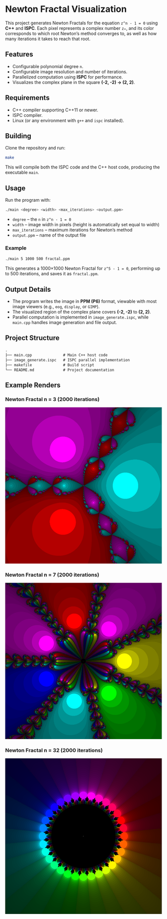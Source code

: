 # Newton Fractal Visualization

This project generates Newton Fractals for the equation `z^n - 1 = 0` using **C++** and **ISPC**.
Each pixel represents a complex number `z₀`, and its color corresponds to which root Newton’s method converges to, as well as how many iterations it takes to reach that root.

## Features

* Configurable polynomial degree `n`.
* Configurable image resolution and number of iterations.
* Parallelized computation using **ISPC** for performance.
* Visualizes the complex plane in the square **(-2, -2) → (2, 2)**.

## Requirements

* C++ compiler supporting C++11 or newer.
* ISPC compiler.
* Linux (or any environment with `g++` and `ispc` installed).

## Building

Clone the repository and run:

```bash
make
```

This will compile both the ISPC code and the C++ host code, producing the executable `main`.

## Usage

Run the program with:

```bash
./main <degree> <width> <max_iterations> <output.ppm>
```

* `degree` – the `n` in `z^n - 1 = 0`
* `width` – image width in pixels (height is automatically set equal to width)
* `max_iterations` – maximum iterations for Newton’s method
* `output.ppm` – name of the output file

### Example

```bash
./main 5 1000 500 fractal.ppm
```

This generates a 1000×1000 Newton Fractal for `z^5 - 1 = 0`, performing up to 500 iterations, and saves it as `fractal.ppm`.

## Output Details

* The program writes the image in **PPM (P6)** format, viewable with most image viewers (e.g., `eog`, `display`, or `GIMP`).
* The visualized region of the complex plane covers **(-2, -2)** to **(2, 2)**.
* Parallel computation is implemented in `image_generate.ispc`, while `main.cpp` handles image generation and file output.

## Project Structure

```
.
├── main.cpp              # Main C++ host code
├── image_generate.ispc   # ISPC parallel implementation
├── makefile              # Build script
└── README.md             # Project documentation
```

## Example Renders

### Newton Fractal n = 3 (2000 iterations)

![Newton Fractal n = 3](images/frac3.png)

### Newton Fractal n = 7 (2000 iterations)

![Newton Fractal n = 7](images/frac7.png)

### Newton Fractal n = 32 (2000 iterations)

![Newton Fractal n = 32](images/frac32.png)
